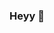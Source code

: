 ### Heyy 👋

<!--
**abundance-io/abundance-io** is a ✨ _special_ ✨ repository because its `README.md` (this file) appears on your GitHub profile.

Here are some ideas to get you started:

### I'm a Computer Engineering Student



## 🌱 currently figuring out how to 
- Simulate computer hardware (just verilog)
- Implement Network Protocols
- Build Perfectly structured applications 
- 
- Take over the world

## 🛠️ Languages and Tools
- Python 
- Pytorch
- Rust 
- Verilog 🫤
- 
[![Top Langs](https://github-readme-stats.vercel.app/api/top-langs/?username=ch1n3du&layout=compact&theme=dark)](https://github.com/anuraghazra/github-readme-stats)


## 👯 I’m looking to collaborate on
- Anything that sounds cool really 

## 📈 Some Stats
I guess in the end we're all statistics aren't we 
[![GitHub Streak](https://github-readme-streak-stats.herokuapp.com/?user=ch1n3du&theme=dark)](https://git.io/streak-stats)

![Ch1n3du's GitHub stats](https://github-readme-stats.vercel.app/api?username=ch1n3du&show_icons=true&theme=dark)




